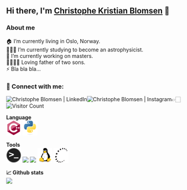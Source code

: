 ## Hi there, I'm [Christophe Kristian Blomsen](https://github.com/christopheblomsen) 👋

### About me 
🏠 I’m currently living in Oslo, Norway. <br/>
:student:‍💻 I’m currently studying to become an astrophysicist.<br/>
🔭 I’m currently working on masters.<br/>
:family_man_woman_boy_boy: Loving father of two sons. <br/>
⚡ Bla bla bla...

### 🤝 Connect with me:
 <a href="https://www.linkedin.com/in/christophe-kristian-blomsen-791948246/"><img align="left" src="https://cdn.jsdelivr.net/gh/devicons/devicon/icons/linkedin/linkedin-original.svg" alt="Christophe Blomsen | LinkedIn"/></a>
<a href="https://www.instagram.com/trick.chris/"><img align="left" src="https://raw.githubusercontent.com/yushi1007/yushi1007/main/images/instagram.svg" alt="Christophe Blomsen | Instagram" /></a>

👉🏻 ![Visitor Count](https://profile-counter.glitch.me/christopheblomsen/count.svg)

**Language**<br/>
<code><img height="40" src="https://raw.githubusercontent.com/izumin5210/emojipack-for-devicon/master/png/cplusplus.png" /></code>
<code><img height="40" src="https://raw.githubusercontent.com/izumin5210/emojipack-for-devicon/master/png/python.png" /></code>

**Tools**<br/>
<code><img height="40" src="https://raw.githubusercontent.com/github/explore/80688e429a7d4ef2fca1e82350fe8e3517d3494d/topics/terminal/terminal.png"></code>
<code><img height="40" src="https://cdn.jsdelivr.net/gh/devicons/devicon/icons/python/python-original.svg" /></code>
<code><img height="40" src="https://cdn.jsdelivr.net/gh/devicons/devicon/icons/vim/vim-original.svg" /></code>
<code><img height="40" src="https://raw.githubusercontent.com/izumin5210/emojipack-for-devicon/master/png/linux.png" ></code>
<code><img height="40" src="https://raw.githubusercontent.com/izumin5210/emojipack-for-devicon/master/png/ssh.png" ></code>

**📈 Github stats**<br/>
<img src="https://github-readme-stats.vercel.app/api?username=christopheblomsen&show_icons=true"/>
